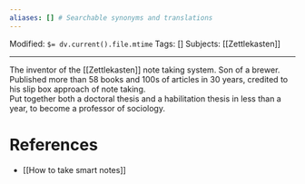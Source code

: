 ```yaml
---
aliases: [] # Searchable synonyms and translations
---
```

Modified: `$= dv.current().file.mtime`
Tags: []
Subjects: [[Zettlekasten]]
****

The inventor of the [[Zettlekasten]] note taking system. Son of a brewer.  
Published more than 58 books and 100s of articles in 30 years, credited to his slip box approach of note taking.  
Put together both a doctoral thesis and a habilitation thesis in less than a year, to become a professor of sociology.

# References
- [[How to take smart notes]]